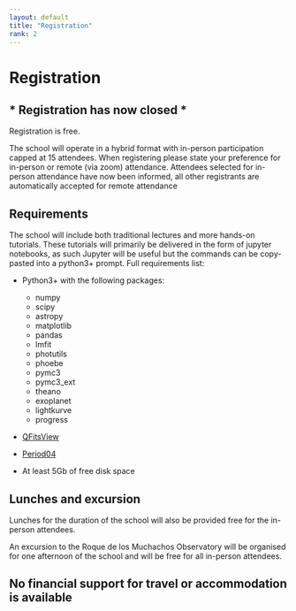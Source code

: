 ```yaml
---
layout: default
title: "Registration"
rank: 2
---
```

# Registration

## * Registration has now closed *

Registration is free.

The school will operate in a hybrid format with in-person participation capped at 15 attendees.  When registering please state your preference for in-person or remote (via zoom) attendance. Attendees selected for in-person attendance have now been informed, all other registrants are automatically accepted for remote attendance

<!-- ## [Registration form](https://docs.google.com/forms/d/e/1FAIpQLScaVcu1drZViepYn_UZ1cHutmKqg0OJNNnxt_yAsP8-JnXuLg/viewform) * In-person registration has now closed.  Zoom registration will continue to be open until nearer the school * -->

## Requirements

The school will include both traditional lectures and more hands-on tutorials.  These tutorials will primarily be delivered in the form of jupyter notebooks, as such Jupyter will be useful but the commands can be copy-pasted into a python3+ prompt. Full requirements list:

* Python3+ with the following packages:
   * numpy
   * scipy
   * astropy
   * matplotlib
   * pandas
   * lmfit
   * photutils
   * phoebe
   * pymc3
   * pymc3_ext
   * theano
   * exoplanet
   * lightkurve
   * progress

* [QFitsView](https://www.mpe.mpg.de/~ott/QFitsView/)

* [Period04](http://period04.net/)

* At least 5Gb of free disk space


## Lunches and excursion

Lunches for the duration of the school will also be provided free for the in-person attendees.

An excursion to the Roque de los Muchachos Observatory will be organised for one afternoon of the school and will be free for all in-person attendees.

## No financial support for travel or accommodation is available
